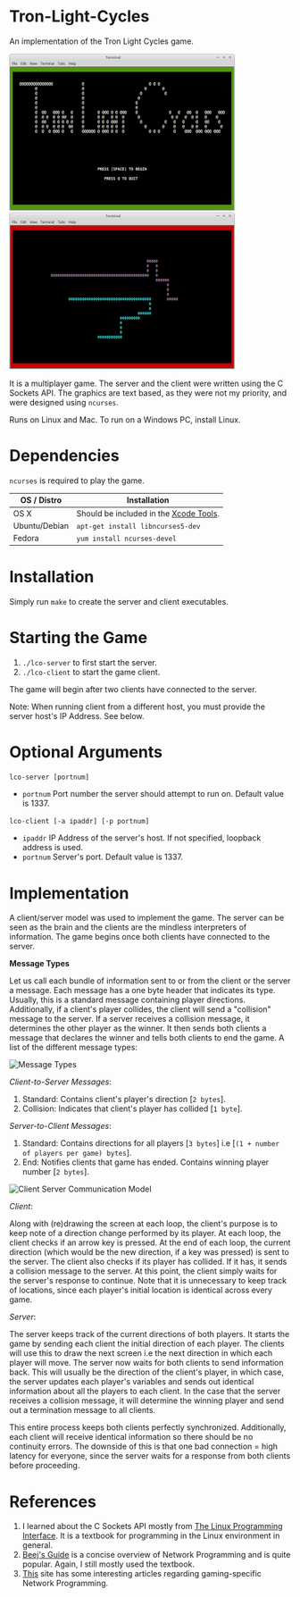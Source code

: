 # Tron-Light-Cycles

An implementation of the Tron Light Cycles game.

![Menu](img/lco_menu.png) ![Gameplay](img/lco_gameplay.png)

It is a multiplayer game.
The server and the client were written using the C Sockets API.
The graphics are text based, as they were not my priority, and were designed using `ncurses`.

Runs on Linux and Mac. To run on a Windows PC, install Linux.

# Dependencies

`ncurses` is required to play the game.

| OS / Distro    | Installation                          |
| -------------- | ------------------------------------- |
| OS X           | Should be included in the [Xcode Tools](https://developer.apple.com/library/mac/documentation/Darwin/Reference/ManPages/man3/ncurses.3x.html).|
| Ubuntu/Debian  | `apt-get install libncurses5-dev`     |
| Fedora         | `yum install ncurses-devel`           |

#  Installation

Simply run `make` to create the server and client executables.

# Starting the Game

1. `./lco-server` to first start the server.
2. `./lco-client` to start the game client.

The game will begin after two clients have connected to the server.

Note: When running client from a different host, you must provide the server host's IP Address. See below.

# Optional Arguments

`lco-server [portnum]`

- `portnum` Port number the server should attempt to run on. Default value is 1337.

`lco-client [-a ipaddr] [-p portnum]`

- `ipaddr` IP Address of the server's host. If not specified, loopback address is used.
- `portnum` Server's port. Default value is 1337.

# Implementation

A client/server model was used to implement the game. The server can be seen as the brain and the clients are the mindless interpreters of information. The game begins once both clients have connected to the server.

**Message Types**

Let us call each bundle of information sent to or from the client or the server a message. Each message has a one byte header that indicates its type. Usually, this is a standard message containing player directions. Additionally, if a client's player collides, the client will send a "collision" message to the server. If a server receives a collision message, it determines the other player as the winner. It then sends both clients a message that declares the winner and tells both clients to end the game. A list of the different message types:

![Message Types](img/message_types.png)

_Client-to-Server Messages_:

1. Standard: Contains client's player's direction [`2 bytes`].
2. Collision: Indicates that client's player has collided [`1 byte`].

_Server-to-Client Messages_:

1. Standard: Contains directions for all players [`3 bytes`] i.e [`(1 + number of players per game) bytes`].
2. End: Notifies clients that game has ended. Contains winning player number [`2 bytes`].

![Client Server Communication Model](img/client_server_communication_model.png)

_Client_:

Along with (re)drawing the screen at each loop, the client's purpose is to keep note of a direction change performed by its player. At each loop, the client checks if an arrow key is pressed. At the end of each loop, the current direction (which would be the new direction, if a key was pressed) is sent to the server. The client also checks if its player has collided. If it has, it sends a collision message to the server. At this point, the client simply waits for the server's response to continue.
Note that it is unnecessary to keep track of locations, since each player's initial location is identical across every game.

_Server_:

The server keeps track of the current directions of both players. It starts the game by sending each client the initial direction of each player. The clients will use this to draw the next screen i.e the next direction in which each player will move. The server now waits for both clients to send information back. This will usually be the direction of the client's player, in which case, the server updates each player's variables and sends out identical information about all the players to each client. In the case that the server receives a collision message, it will determine the winning player and send out a termination message to all clients.

This entire process keeps both clients perfectly synchronized. Additionally, each client will receive identical information so there should be no continuity errors. The downside of this is that one bad connection = high latency for everyone, since the server waits for a response from both clients before proceeding.

# References

1. I learned about the C Sockets API mostly from [The Linux Programming Interface](https://www.amazon.com/Linux-Programming-Interface-System-Handbook/dp/1593272200). It is a textbook for programming in the Linux environment in general.
2. [Beej's Guide](http://beej.us/guide/bgnet/) is a concise overview of Network Programming and is quite popular. Again, I still mostly used the textbook.
2. [This](http://gafferongames.com/networking-for-game-programmers/) site has some interesting articles regarding gaming-specific Network Programming.
